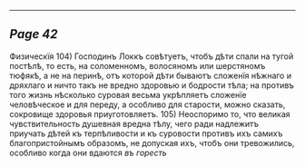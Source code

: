 

---
*Page 42*
---

Физическїя
104) Господинъ Локкъ совѣтуетъ, чтобъ дѣти спали на тугой постѣлѣ, то есть, на соломенномъ, волосяномъ или шерстяномъ тюфякѣ, а не на перинѣ, отъ которой дѣти бываютъ сложенїя нѣжнаго и дряхлаго и ничто такъ не вредно здоровью и бодрости тѣла; на противъ того жизнь нѣсколько суровая весьма укрѣпляетъ сложенїе человѣческое и для переду, а особливо для старости, можно сказать, сокровище здоровья приуготовляетъ.
105) Неоспоримо то, что великая чувствительность душевная вредна тѣлу, чего ради надлежитъ приучать дѣтей къ терпѣливости и къ суровости противъ ихъ самихъ благопристойнымъ образомъ, не допуская ихъ, чтобъ они тревожились, особливо когда они вдаются
*въ горесть*
